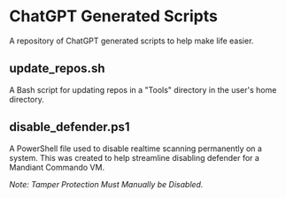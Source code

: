 # ChatGPT Generated Scripts
A repository of ChatGPT generated scripts to help make life easier.

## update_repos.sh ## 
A Bash script for updating repos in a "Tools" directory in the user's home directory.

## disable_defender.ps1 
A PowerShell file used to disable realtime scanning permanently on a system. This was created to help streamline disabling defender for a Mandiant Commando VM. 

*Note: Tamper Protection Must Manually be Disabled.*

